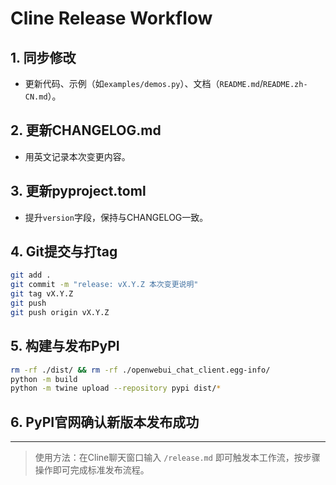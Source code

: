 # Cline Release Workflow

## 1. 同步修改

- 更新代码、示例（如`examples/demos.py`）、文档（`README.md`/`README.zh-CN.md`）。

## 2. 更新CHANGELOG.md

- 用英文记录本次变更内容。

## 3. 更新pyproject.toml

- 提升`version`字段，保持与CHANGELOG一致。

## 4. Git提交与打tag

```bash
git add .
git commit -m "release: vX.Y.Z 本次变更说明"
git tag vX.Y.Z
git push
git push origin vX.Y.Z
```

## 5. 构建与发布PyPI

```bash
rm -rf ./dist/ && rm -rf ./openwebui_chat_client.egg-info/
python -m build
python -m twine upload --repository pypi dist/*
```

## 6. PyPI官网确认新版本发布成功

---

> 使用方法：在Cline聊天窗口输入 `/release.md` 即可触发本工作流，按步骤操作即可完成标准发布流程。
